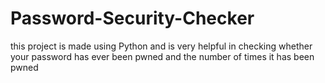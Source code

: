 # Password-Security-Checker
this project is made using Python and is very helpful in checking whether your password has ever been pwned and the number of times it has been pwned
